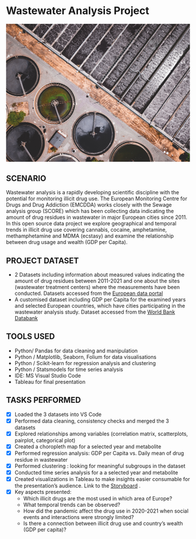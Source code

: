# Wastewater Analysis Project

![This is an image](Project_Mgmt/wastewater.jpg)

## SCENARIO
Wastewater analysis is a rapidly developing scientific discipline with the potential for monitoring illicit drug use. The European Monitoring Centre for Drugs and Drug Addiction (EMCDDA) works closely with the Sewage analysis group (SCORE) which has been collecting data indicating the amount of drug residues in wastewater in major European cities since 2011. In this open source data project we explore geographical and temporal trends in illicit drug use covering cannabis, cocaine, amphetamine, methamphetamine and MDMA (ecstasy) and examine the relationship between drug usage and wealth (GDP per Capita).

## PROJECT DATASET
- 2 Datasets including information about measured values indicating the amount of drug residues between 2011-2021 and one about the sites (wastewater treatment centers) where the measurements have been conducted. Datasets accessed from the [European data portal](https://data.europa.eu/data/datasets/drugs-in-municipal-wastewater-in-selected-european-cities?locale=en)
- A customised dataset including GDP per Capita for the examined years and selected European countries, which have cities participating in the wastewater analysis study.  Dataset accessed from the [World Bank Databank](https://data.worldbank.org/indicator/NY.GDP.PCAP.CD)

## TOOLS USED
- Python/ Pandas for data cleaning and manipulation
-	Python / Matplotlib, Seaborn, Folium for data visualisations
- Python / Scikit-learn for regression analysis and clustering
- Python / Statsmodels for time series analysis
-	IDE: MS Visual Studio Code
- Tableau for final presentation

## TASKS PERFORMED
- [x] Loaded the 3 datasets into VS Code 
- [x] Performed data cleaning, consistency checks and merged the 3 datasets
- [x] Explored relationships among variables (correlation matrix, scatterplots, pairplot, categorical plot)
- [x] Created a choropleth map for a selected year and metabolite
- [x] Performed regression analysis: GDP per Capita vs. Daily mean of drug residue in wastewater
- [x] Performed clustering : looking for meaningful subgroups in the dataset
- [x] Conducted time series analysis for a a selected year and metabolite
- [x] Created visualizations in Tableau to make insights easier consumable for the presentation’s audience. Link to the [Storyboard](https://public.tableau.com/views/DrugsinmunicipalwastewaterinselectedEuropeancities/STORYBOARD?:language=en-US&publish=yes&:display_count=n&:origin=viz_share_link) . 
- [x] Key aspects presented:
   - Which illicit drugs are the most used in which area of Europe? 
   - What temporal trends can be observed? 
   - How did the pandemic affect the drug use in 2020-2021 when social events and interactions were strongly limited? 
   - Is there a connection between illicit drug use and country’s wealth (GDP per capita)? 
